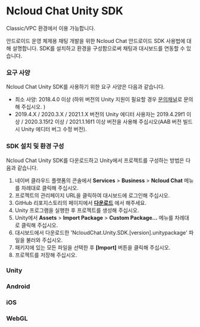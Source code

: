 # Ncloud Chat Unity SDK

Classic/VPC 환경에서 이용 가능합니다.

안드로이드 운영 체제용 채팅 개발을 위한 Ncloud Chat 안드로이드 SDK 사용법에 대해 설명합니다. SDK를 설치하고 환경을 구성함으로써 채팅과 대시보드를 연동할 수 있습니다.

### 요구 사양 <a href="#undefined" id="undefined"></a>

Ncloud Chat Unity SDK를 사용하기 위한 요구 사양은 다음과 같습니다.

* 최소 사양: 2018.4.0 이상 (하위 버전의 Unity 지원이 필요할 경우 [문의채널](https://www.ncloud.com/support/question)로 문의해 주십시오. )
* 2019.4.X / 2020.3.X / 2021.1.X 버전의 Unity 에디터 사용자는 2019.4.29f1 이상 / 2020.3.15f2 이상 / 2021.1.16f1 이상 버전을 사용해 주십시오(AAB 버전 빌드 시 Unity 에디터 버그 수정 버전).

### SDK 설치 및 환경 구성 <a href="#sdk" id="sdk"></a>

Ncloud Chat Unity SDK를 다운로드하고 Unity에서 프로젝트를 구성하는 방법은 다음과 같습니다.

1. 네이버 클라우드 플랫폼의 콘솔에서 **Services** > **Business** > **Ncloud Chat** 메뉴를 차례대로 클릭해 주십시오.
2. 프로젝트의 관리페이지 URL을 클릭하여 대시보드에 로그인해 주십시오.
3. GitHub 리포지스토리의 페이지에서 [**다운로드**](https://github.com/nbase-io/NcloudChat-SDK-Unity/releases/) 에서 해주세요.
4. Unity 프로그램을 실행한 후 프로젝트를 생성해 주십시오.
5. Unity에서 **Assets** > **Import Package** > **Custom Package...** 메뉴를 차례대로 클릭해 주십시오.
6. 대시보드에서 다운로드한 'NcloudChat.Unity.SDK.\[version].unitypackage' 파일을 불러와 주십시오.
7. 패키지에 있는 모든 파일을 선택한 후 **\[Import]** 버튼을 클릭해 주십시오.
8. 프로젝트를 저장해 주십시오.

### Unity

### Android

### iOS

### WebGL